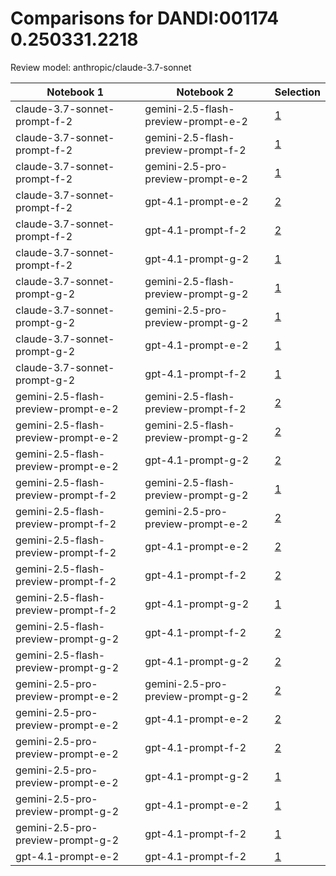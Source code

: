 # Comparisons for DANDI:001174 0.250331.2218

Review model: anthropic/claude-3.7-sonnet

| Notebook 1 | Notebook 2 | Selection |
|------------|------------|----------|
| claude-3.7-sonnet-prompt-f-2 | gemini-2.5-flash-preview-prompt-e-2 | [1](claude-3.7-sonnet-prompt-f-2/comparisons/gemini-2.5-flash-preview-prompt-e-2/comparison_thinking.md) |
| claude-3.7-sonnet-prompt-f-2 | gemini-2.5-flash-preview-prompt-f-2 | [1](claude-3.7-sonnet-prompt-f-2/comparisons/gemini-2.5-flash-preview-prompt-f-2/comparison_thinking.md) |
| claude-3.7-sonnet-prompt-f-2 | gemini-2.5-pro-preview-prompt-e-2 | [1](claude-3.7-sonnet-prompt-f-2/comparisons/gemini-2.5-pro-preview-prompt-e-2/comparison_thinking.md) |
| claude-3.7-sonnet-prompt-f-2 | gpt-4.1-prompt-e-2 | [2](claude-3.7-sonnet-prompt-f-2/comparisons/gpt-4.1-prompt-e-2/comparison_thinking.md) |
| claude-3.7-sonnet-prompt-f-2 | gpt-4.1-prompt-f-2 | [2](claude-3.7-sonnet-prompt-f-2/comparisons/gpt-4.1-prompt-f-2/comparison_thinking.md) |
| claude-3.7-sonnet-prompt-f-2 | gpt-4.1-prompt-g-2 | [1](claude-3.7-sonnet-prompt-f-2/comparisons/gpt-4.1-prompt-g-2/comparison_thinking.md) |
| claude-3.7-sonnet-prompt-g-2 | gemini-2.5-flash-preview-prompt-g-2 | [1](claude-3.7-sonnet-prompt-g-2/comparisons/gemini-2.5-flash-preview-prompt-g-2/comparison_thinking.md) |
| claude-3.7-sonnet-prompt-g-2 | gemini-2.5-pro-preview-prompt-g-2 | [1](claude-3.7-sonnet-prompt-g-2/comparisons/gemini-2.5-pro-preview-prompt-g-2/comparison_thinking.md) |
| claude-3.7-sonnet-prompt-g-2 | gpt-4.1-prompt-e-2 | [1](claude-3.7-sonnet-prompt-g-2/comparisons/gpt-4.1-prompt-e-2/comparison_thinking.md) |
| claude-3.7-sonnet-prompt-g-2 | gpt-4.1-prompt-f-2 | [1](claude-3.7-sonnet-prompt-g-2/comparisons/gpt-4.1-prompt-f-2/comparison_thinking.md) |
| gemini-2.5-flash-preview-prompt-e-2 | gemini-2.5-flash-preview-prompt-f-2 | [2](gemini-2.5-flash-preview-prompt-e-2/comparisons/gemini-2.5-flash-preview-prompt-f-2/comparison_thinking.md) |
| gemini-2.5-flash-preview-prompt-e-2 | gemini-2.5-flash-preview-prompt-g-2 | [2](gemini-2.5-flash-preview-prompt-e-2/comparisons/gemini-2.5-flash-preview-prompt-g-2/comparison_thinking.md) |
| gemini-2.5-flash-preview-prompt-e-2 | gpt-4.1-prompt-g-2 | [2](gemini-2.5-flash-preview-prompt-e-2/comparisons/gpt-4.1-prompt-g-2/comparison_thinking.md) |
| gemini-2.5-flash-preview-prompt-f-2 | gemini-2.5-flash-preview-prompt-g-2 | [1](gemini-2.5-flash-preview-prompt-f-2/comparisons/gemini-2.5-flash-preview-prompt-g-2/comparison_thinking.md) |
| gemini-2.5-flash-preview-prompt-f-2 | gemini-2.5-pro-preview-prompt-e-2 | [2](gemini-2.5-flash-preview-prompt-f-2/comparisons/gemini-2.5-pro-preview-prompt-e-2/comparison_thinking.md) |
| gemini-2.5-flash-preview-prompt-f-2 | gpt-4.1-prompt-e-2 | [2](gemini-2.5-flash-preview-prompt-f-2/comparisons/gpt-4.1-prompt-e-2/comparison_thinking.md) |
| gemini-2.5-flash-preview-prompt-f-2 | gpt-4.1-prompt-f-2 | [2](gemini-2.5-flash-preview-prompt-f-2/comparisons/gpt-4.1-prompt-f-2/comparison_thinking.md) |
| gemini-2.5-flash-preview-prompt-f-2 | gpt-4.1-prompt-g-2 | [1](gemini-2.5-flash-preview-prompt-f-2/comparisons/gpt-4.1-prompt-g-2/comparison_thinking.md) |
| gemini-2.5-flash-preview-prompt-g-2 | gpt-4.1-prompt-f-2 | [2](gemini-2.5-flash-preview-prompt-g-2/comparisons/gpt-4.1-prompt-f-2/comparison_thinking.md) |
| gemini-2.5-flash-preview-prompt-g-2 | gpt-4.1-prompt-g-2 | [2](gemini-2.5-flash-preview-prompt-g-2/comparisons/gpt-4.1-prompt-g-2/comparison_thinking.md) |
| gemini-2.5-pro-preview-prompt-e-2 | gemini-2.5-pro-preview-prompt-g-2 | [2](gemini-2.5-pro-preview-prompt-e-2/comparisons/gemini-2.5-pro-preview-prompt-g-2/comparison_thinking.md) |
| gemini-2.5-pro-preview-prompt-e-2 | gpt-4.1-prompt-e-2 | [2](gemini-2.5-pro-preview-prompt-e-2/comparisons/gpt-4.1-prompt-e-2/comparison_thinking.md) |
| gemini-2.5-pro-preview-prompt-e-2 | gpt-4.1-prompt-f-2 | [2](gemini-2.5-pro-preview-prompt-e-2/comparisons/gpt-4.1-prompt-f-2/comparison_thinking.md) |
| gemini-2.5-pro-preview-prompt-e-2 | gpt-4.1-prompt-g-2 | [1](gemini-2.5-pro-preview-prompt-e-2/comparisons/gpt-4.1-prompt-g-2/comparison_thinking.md) |
| gemini-2.5-pro-preview-prompt-g-2 | gpt-4.1-prompt-e-2 | [1](gemini-2.5-pro-preview-prompt-g-2/comparisons/gpt-4.1-prompt-e-2/comparison_thinking.md) |
| gemini-2.5-pro-preview-prompt-g-2 | gpt-4.1-prompt-f-2 | [1](gemini-2.5-pro-preview-prompt-g-2/comparisons/gpt-4.1-prompt-f-2/comparison_thinking.md) |
| gpt-4.1-prompt-e-2 | gpt-4.1-prompt-f-2 | [1](gpt-4.1-prompt-e-2/comparisons/gpt-4.1-prompt-f-2/comparison_thinking.md) |
